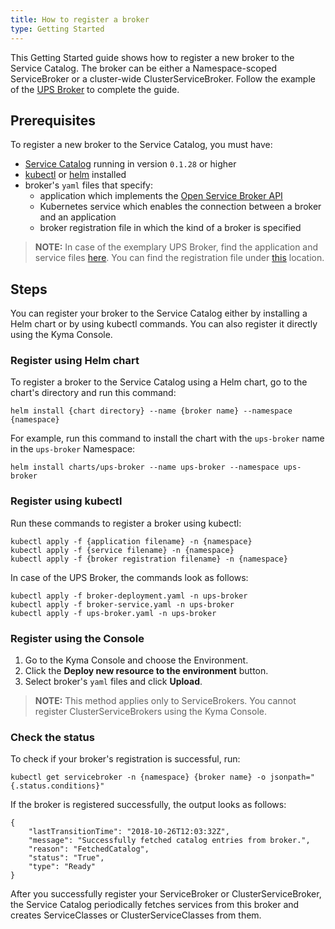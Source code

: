 ```yaml
---
title: How to register a broker
type: Getting Started
---
```


This Getting Started guide shows how to register a new broker to the Service Catalog. The broker can be either a Namespace-scoped ServiceBroker or a cluster-wide ClusterServiceBroker. Follow the example of the [UPS Broker](https://github.com/kubernetes-incubator/service-catalog/tree/master/charts/ups-broker) to complete the guide.

## Prerequisites

To register a new broker to the Service Catalog, you must have:
* [Service Catalog](https://github.com/kubernetes-incubator/service-catalog/releases) running in version `0.1.28` or higher
* [kubectl](https://kubernetes.io/docs/tasks/tools/install-kubectl/#install-kubectl) or [helm](https://github.com/helm/helm#install) installed
* broker's `yaml` files that specify:
  * application which implements the [Open Service Broker API](https://www.openservicebrokerapi.org/)
  * Kubernetes service which enables the connection between a broker and an application
  * broker registration file in which the kind of a broker is specified

> **NOTE:** In case of the exemplary UPS Broker, find the application and service files [here](https://github.com/kubernetes-incubator/service-catalog/tree/master/charts/ups-broker/templates). You can find the registration file under [this](https://github.com/kubernetes-incubator/service-catalog/blob/master/contrib/examples/walkthrough/ups-broker.yaml) location.

## Steps

You can register your broker to the Service Catalog either by installing a Helm chart or by using kubectl commands. You can also register it directly using the Kyma Console.

### Register using Helm chart

To register a broker to the Service Catalog using a Helm chart, go to the chart's directory and run this command:

```
helm install {chart directory} --name {broker name} --namespace {namespace}
```
For example, run this command to install the chart with the `ups-broker` name in the `ups-broker` Namespace:

```
helm install charts/ups-broker --name ups-broker --namespace ups-broker
```

### Register using kubectl

Run these commands to register a broker using kubectl:
```
kubectl apply -f {application filename} -n {namespace}
kubectl apply -f {service filename} -n {namespace}
kubectl apply -f {broker registration filename} -n {namespace}
```
In case of the UPS Broker, the commands look as follows:
```
kubectl apply -f broker-deployment.yaml -n ups-broker
kubectl apply -f broker-service.yaml -n ups-broker
kubectl apply -f ups-broker.yaml -n ups-broker
```

### Register using the Console

1. Go to the Kyma Console and choose the Environment.
2. Click the **Deploy new resource to the environment** button.
3. Select broker's `yaml` files and click **Upload**.

>**NOTE:** This method applies only to ServiceBrokers. You cannot register ClusterServiceBrokers using the Kyma Console.

### Check the status

To check if your broker's registration is successful, run:

```
kubectl get servicebroker -n {namespace} {broker name} -o jsonpath="{.status.conditions}"
```

If the broker is registered successfully, the output looks as follows:

```
{
    "lastTransitionTime": "2018-10-26T12:03:32Z",
    "message": "Successfully fetched catalog entries from broker.",
    "reason": "FetchedCatalog",
    "status": "True",
    "type": "Ready"
}
```

After you successfully register your ServiceBroker or ClusterServiceBroker, the Service Catalog periodically fetches services from this broker and creates ServiceClasses or ClusterServiceClasses from them.
